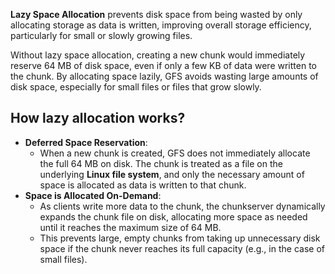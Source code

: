 **Lazy Space Allocation** prevents disk space from being wasted by only allocating storage as data is written, improving overall storage efficiency, particularly for small or slowly growing files.

Without lazy space allocation, creating a new chunk would immediately reserve 64 MB of disk space, even if only a few KB of data were written to the chunk. By allocating space lazily, GFS avoids wasting large amounts of disk space, especially for small files or files that grow slowly.

## How lazy allocation works?
- **Deferred Space Reservation**:
    - When a new chunk is created, GFS does not immediately allocate the full 64 MB on disk. The chunk is treated as a file on the underlying **Linux file system**, and only the necessary amount of space is allocated as data is written to that chunk.
- **Space is Allocated On-Demand**:
    - As clients write more data to the chunk, the chunkserver dynamically expands the chunk file on disk, allocating more space as needed until it reaches the maximum size of 64 MB.
    - This prevents large, empty chunks from taking up unnecessary disk space if the chunk never reaches its full capacity (e.g., in the case of small files).